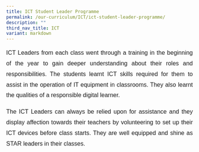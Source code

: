 ```yaml
---
title: ICT Student Leader Programme
permalink: /our-curriculum/ICT/ict-student-leader-programme/
description: ""
third_nav_title: ICT
variant: markdown
---
```

<p style="font-family:arial; font-size:16px; text-align:justify; line-height:1.8">ICT Leaders from each class went through a training in the beginning of the year to gain deeper understanding about their roles and responsibilities. The students learnt ICT skills required for them to assist in the operation of IT equipment in classrooms. They also learnt the qualities of a responsible digital learner.</p><p style="font-family:arial; font-size:16px; text-align:justify; line-height:1.8">The ICT Leaders can always be relied upon for assistance and they display affection towards their teachers by volunteering to set up their ICT devices before class starts. They are well equipped and shine as STAR leaders in their classes.</p>